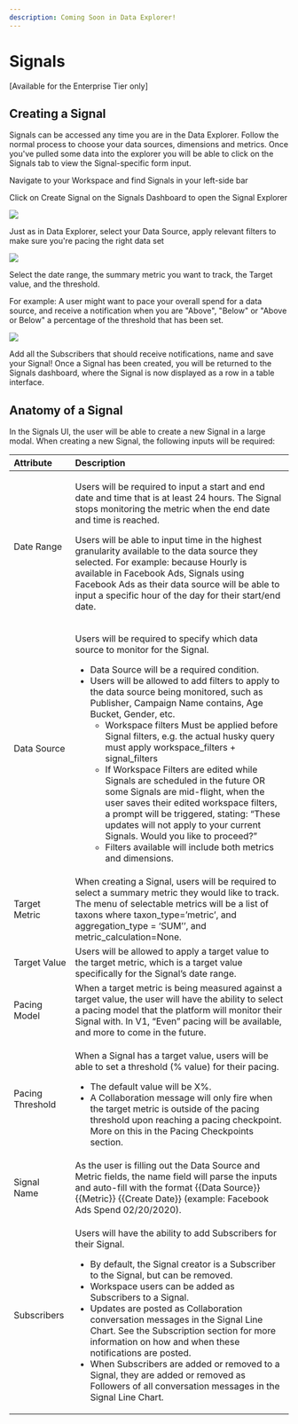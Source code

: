 ```yaml
---
description: Coming Soon in Data Explorer!
---
```


# Signals

\[Available for the Enterprise Tier only\]

## **Creating a Signal**

Signals can be accessed any time you are in the Data Explorer. Follow the normal process to choose your data sources, dimensions and metrics. Once you've pulled some data into the explorer you will be able to click on the Signals tab to view the Signal-specific form input.

 Navigate to your Workspace and find Signals in your left-side bar

Click on Create Signal on the Signals Dashboard to open the Signal Explorer

![](https://downloads.intercomcdn.com/i/o/222913400/62c4403ddf57cfdbf736c318/image.png)

Just as in Data Explorer, select your Data Source, apply relevant filters to make sure you're pacing the right data set

![](https://downloads.intercomcdn.com/i/o/222913717/26d2dcb7902f8466cc2d4cd9/image.png)

Select the date range, the summary metric you want to track, the Target value, and the threshold.

For example: A user might want to pace your overall spend for a data source, and receive a notification when you are "Above", "Below" or "Above or Below" a percentage of the threshold that has been set.

![](https://downloads.intercomcdn.com/i/o/222914497/d94739671d30e4fba3defd76/image.png)

Add all the Subscribers that should receive notifications, name and save your Signal! Once a Signal has been created, you will be returned to the Signals dashboard, where the Signal is now displayed as a row in a table interface.

## **Anatomy of a Signal**

In the Signals UI, the user will be able to create a new Signal in a large modal. When creating a new Signal, the following inputs will be required:

<table>
  <thead>
    <tr>
      <th style="text-align:left">Attribute</th>
      <th style="text-align:left">Description</th>
    </tr>
  </thead>
  <tbody>
    <tr>
      <td style="text-align:left">Date Range</td>
      <td style="text-align:left">
        <p>Users will be required to input a start and end date and time that is
          at least 24 hours. The Signal stops monitoring the metric when the end
          date and time is reached.</p>
        <p></p>
        <p>Users will be able to input time in the highest granularity available
          to the data source they selected. For example: because Hourly is available
          in Facebook Ads, Signals using Facebook Ads as their data source will be
          able to input a specific hour of the day for their start/end date.</p>
      </td>
    </tr>
    <tr>
      <td style="text-align:left">Data Source</td>
      <td style="text-align:left">
        <p>Users will be required to specify which data source to monitor for the
          Signal.</p>
        <ul>
          <li>Data Source will be a required condition.</li>
          <li>Users will be allowed to add filters to apply to the data source being
            monitored, such as Publisher, Campaign Name contains, Age Bucket, Gender,
            etc.
            <ul>
              <li>Workspace filters Must be applied before Signal filters, e.g. the actual
                husky query must apply workspace_filters + signal_filters</li>
              <li>If Workspace Filters are edited while Signals are scheduled in the future
                OR some Signals are mid-flight, when the user saves their edited workspace
                filters, a prompt will be triggered, stating: &#x201C;These updates will
                not apply to your current Signals. Would you like to proceed?&#x201D;</li>
              <li>Filters available will include both metrics and dimensions.</li>
            </ul>
          </li>
        </ul>
      </td>
    </tr>
    <tr>
      <td style="text-align:left">Target Metric</td>
      <td style="text-align:left">When creating a Signal, users will be required to select a summary metric
        they would like to track. The menu of selectable metrics will be a list
        of taxons where taxon_type=&#x2019;metric&#x2019;, and aggregation_type
        = &#x2018;SUM&#x2019;&#x2019;, and metric_calculation=None.</td>
    </tr>
    <tr>
      <td style="text-align:left">Target Value</td>
      <td style="text-align:left">Users will be allowed to apply a target value to the target metric, which
        is a target value specifically for the Signal&#x2019;s date range.</td>
    </tr>
    <tr>
      <td style="text-align:left">Pacing Model</td>
      <td style="text-align:left">When a target metric is being measured against a target value, the user
        will have the ability to select a pacing model that the platform will monitor
        their Signal with. In V1, &#x201C;Even&#x201D; pacing will be available,
        and more to come in the future.</td>
    </tr>
    <tr>
      <td style="text-align:left">Pacing Threshold</td>
      <td style="text-align:left">
        <p>When a Signal has a target value, users will be able to set a threshold
          (% value) for their pacing.</p>
        <ul>
          <li>The default value will be X%.</li>
          <li>A Collaboration message will only fire when the target metric is outside
            of the pacing threshold upon reaching a pacing checkpoint. More on this
            in the Pacing Checkpoints section.</li>
        </ul>
      </td>
    </tr>
    <tr>
      <td style="text-align:left">Signal Name</td>
      <td style="text-align:left">As the user is filling out the Data Source and Metric fields, the name
        field will parse the inputs and auto-fill with the format {{Data Source}}
        {{Metric}} {{Create Date}} (example: Facebook Ads Spend 02/20/2020).</td>
    </tr>
    <tr>
      <td style="text-align:left">Subscribers</td>
      <td style="text-align:left">
        <p>Users will have the ability to add Subscribers for their Signal.</p>
        <ul>
          <li>By default, the Signal creator is a Subscriber to the Signal, but can
            be removed.</li>
          <li>Workspace users can be added as Subscribers to a Signal.</li>
          <li>Updates are posted as Collaboration conversation messages in the Signal
            Line Chart. See the Subscription section for more information on how and
            when these notifications are posted.</li>
          <li>When Subscribers are added or removed to a Signal, they are added or removed
            as Followers of all conversation messages in the Signal Line Chart.</li>
        </ul>
      </td>
    </tr>
  </tbody>
</table>

